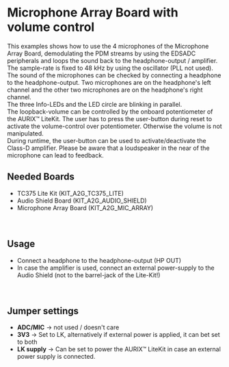 # Microphone Array Board with volume control

This examples shows how to use the 4 microphones of the Microphone Array Board, demodulating the PDM streams by using the EDSADC peripherals and loops the sound back to the headphone-output / amplifier.<br>
The sample-rate is fixed to 48 kHz by using the oscillator (PLL not used). The sound of the microphones can be checked by connecting a headphone to the headphone-output. 
Two microphones are on the headphone's left channel and the other two microphones are on the headphone's right channel.<br>
The three Info-LEDs and the LED circle are blinking in parallel.<br>
The loopback-volume can be controlled by the onboard potentiometer of the AURIX™ LiteKit. The user has to press the user-button during reset to activate the volume-control over potentiometer. Otherwise the volume is not manipulated.<br>
During runtime, the user-button can be used to activate/deactivate the Class-D amplifier. Please be aware that a loudspeaker in the near of the microphone can lead to feedback.

## Needed Boards
* TC375 Lite Kit (KIT_A2G_TC375_LITE)
* Audio Shield Board (KIT_A2G_AUDIO_SHIELD)
* Microphone Array Board (KIT_A2G_MIC_ARRAY)
<br /><br /><br />
## Usage
* Connect a headphone to the headphone-output (HP OUT)
* In case the amplifier is used, connect an external power-supply to the Audio Shield (not to the barrel-jack of the Lite-Kit!)
<br /><br /><br />
## Jumper settings
* **ADC/MIC** -> not used / doesn't care
* **3V3** -> Set to LK, alternatively if external power is applied, it can bet set to both
* **LK supply** -> Can be set to power the AURIX™ LiteKit in case an external power supply is connected.